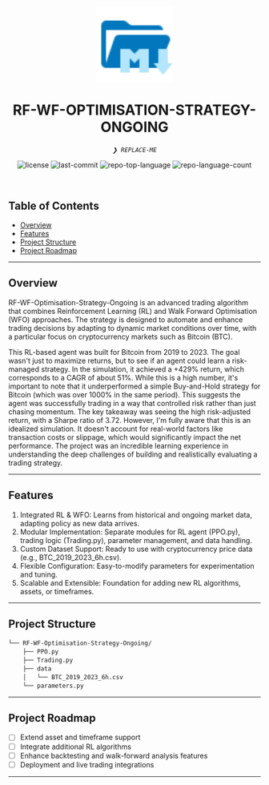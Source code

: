 <p align="center">
    <img src="https://raw.githubusercontent.com/PKief/vscode-material-icon-theme/ec559a9f6bfd399b82bb44393651661b08aaf7ba/icons/folder-markdown-open.svg" align="center" width="30%">
</p>
<p align="center"><h1 align="center">RF-WF-OPTIMISATION-STRATEGY-ONGOING</h1></p>
<p align="center">
	<em><code>❯ REPLACE-ME</code></em>
</p>
<p align="center">
	<img src="https://img.shields.io/github/license/AVP8586/RF-WF-Optimisation-Strategy-Ongoing?style=default&logo=opensourceinitiative&logoColor=white&color=36ff00" alt="license">
	<img src="https://img.shields.io/github/last-commit/AVP8586/RF-WF-Optimisation-Strategy-Ongoing?style=default&logo=git&logoColor=white&color=36ff00" alt="last-commit">
	<img src="https://img.shields.io/github/languages/top/AVP8586/RF-WF-Optimisation-Strategy-Ongoing?style=default&color=36ff00" alt="repo-top-language">
	<img src="https://img.shields.io/github/languages/count/AVP8586/RF-WF-Optimisation-Strategy-Ongoing?style=default&color=36ff00" alt="repo-language-count">
</p>
<p align="center"><!-- default option, no dependency badges. -->
</p>
<p align="center">
	<!-- default option, no dependency badges. -->
</p>
<br>

##  Table of Contents

- [ Overview](#-overview)
- [ Features](#-features)
- [ Project Structure](#-project-structure)
- [ Project Roadmap](#-project-roadmap)

---

##  Overview

RF-WF-Optimisation-Strategy-Ongoing is an advanced trading algorithm that combines Reinforcement Learning (RL) and Walk Forward Optimisation (WFO) approaches. The strategy is designed to automate and enhance trading decisions by adapting to dynamic market conditions over time, with a particular focus on cryptocurrency markets such as Bitcoin (BTC).

This RL-based agent was built for Bitcoin from 2019 to 2023. The goal wasn't just to maximize returns, but to see if an agent could learn a risk-managed strategy.
In the simulation, it achieved a +429% return, which corresponds to a CAGR of about 51%. While this is a high number, it's important to note that it underperformed a simple Buy-and-Hold strategy for Bitcoin (which was over 1000% in the same period). This suggests the agent was successfully trading in a way that controlled risk rather than just chasing momentum.
The key takeaway was seeing the high risk-adjusted return, with a Sharpe ratio of 3.72. However, I'm fully aware that this is an idealized simulation. It doesn't account for real-world factors like transaction costs or slippage, which would significantly impact the net performance. The project was an incredible learning experience in understanding the deep challenges of building and realistically evaluating a trading strategy.


---

##  Features

1. Integrated RL & WFO: Learns from historical and ongoing market data, adapting policy as new data arrives.
2. Modular Implementation: Separate modules for RL agent (PPO.py), trading logic (Trading.py), parameter management, and data handling.
3. Custom Dataset Support: Ready to use with cryptocurrency price data (e.g., BTC_2019_2023_6h.csv).
4. Flexible Configuration: Easy-to-modify parameters for experimentation and tuning.
5. Scalable and Extensible: Foundation for adding new RL algorithms, assets, or timeframes.

---

##  Project Structure

```sh
└── RF-WF-Optimisation-Strategy-Ongoing/
    ├── PPO.py
    ├── Trading.py
    ├── data
    │   └── BTC_2019_2023_6h.csv
    └── parameters.py
```


---
##  Project Roadmap

- [ ] Extend asset and timeframe support
- [ ] Integrate additional RL algorithms
- [ ] Enhance backtesting and walk-forward analysis features
- [ ] Deployment and live trading integrations

---
